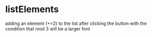 # listElements

adding an element (+=2) to the list after clicking the button with the condition that mod 3 will be a larger font
